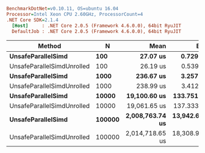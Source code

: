 ``` ini

BenchmarkDotNet=v0.10.11, OS=ubuntu 16.04
Processor=Intel Xeon CPU 2.60GHz, ProcessorCount=4
.NET Core SDK=2.1.4
  [Host]     : .NET Core 2.0.5 (Framework 4.6.0.0), 64bit RyuJIT
  DefaultJob : .NET Core 2.0.5 (Framework 4.6.0.0), 64bit RyuJIT


```
|                     Method |      N |            Mean |          Error |        StdDev | Scaled | ScaledSD |
|--------------------------- |------- |----------------:|---------------:|--------------:|-------:|---------:|
|         **UnsafeParallelSimd** |    **100** |        **27.07 us** |      **0.7299 us** |      **1.278 us** |   **1.00** |     **0.00** |
| UnsafeParallelSimdUnrolled |    100 |        26.19 us |      0.5399 us |      1.523 us |   0.97 |     0.07 |
|         **UnsafeParallelSimd** |   **1000** |       **236.67 us** |      **3.2579 us** |      **2.888 us** |   **1.00** |     **0.00** |
| UnsafeParallelSimdUnrolled |   1000 |       238.99 us |      3.4127 us |      3.192 us |   1.01 |     0.02 |
|         **UnsafeParallelSimd** |  **10000** |    **19,100.60 us** |    **133.7510 us** |    **125.111 us** |   **1.00** |     **0.00** |
| UnsafeParallelSimdUnrolled |  10000 |    19,061.65 us |    137.3330 us |    128.461 us |   1.00 |     0.01 |
|         **UnsafeParallelSimd** | **100000** | **2,008,763.74 us** | **13,942.6412 us** | **13,041.954 us** |   **1.00** |     **0.00** |
| UnsafeParallelSimdUnrolled | 100000 | 2,014,718.65 us | 18,308.9585 us | 17,126.209 us |   1.00 |     0.01 |
